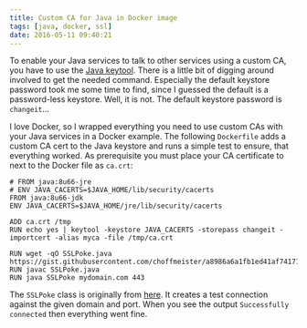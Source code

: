 ```yaml
---
title: Custom CA for Java in Docker image
tags: [java, docker, ssl]
date: 2016-05-11 09:40:21
---
```


To enable your Java services to talk to other services using a custom CA, you have to use the [Java keytool][java-keytool]. There is a little bit of digging around involved to get the needed command. Especially the default keystore password took me some time to find, since I guessed the default is a password-less keystore. Well, it is not. The default keystore password is `changeit`...

I love Docker, so I wrapped everything you need to use custom CAs with your Java services in a Docker example. The following `Dockerfile` adds a custom CA cert to the Java keystore and runs a simple test to ensure, that everything worked. As prerequisite you must place your CA certificate to next to the Docker file as `ca.crt`:

```docker
# FROM java:8u66-jre
# ENV JAVA_CACERTS=$JAVA_HOME/lib/security/cacerts
FROM java:8u66-jdk
ENV JAVA_CACERTS=$JAVA_HOME/jre/lib/security/cacerts

ADD ca.crt /tmp
RUN echo yes | keytool -keystore JAVA_CACERTS -storepass changeit -importcert -alias myca -file /tmp/ca.crt

RUN wget -qO SSLPoke.java https://gist.githubusercontent.com/choffmeister/a8986a6a1fb1ed41af74171840f4cd6b/raw/f7e8e5cb960752e4ede505efeb59c276ba23aa83/SSLPoke.java
RUN javac SSLPoke.java
RUN java SSLPoke mydomain.com 443
```

The `SSLPoke` class is originally from [here][gist-sslpoke]. It creates a test connection against the given domain and port. When you see the output `Successfully connected` then everything went fine.

[java-keytool]: http://docs.oracle.com/javase/6/docs/technotes/tools/solaris/keytool.html
[gist-sslpoke]: https://gist.github.com/4ndrej/4547029
